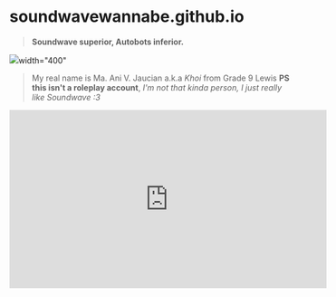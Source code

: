 # soundwavewannabe.github.io
> **Soundwave superior, Autobots inferior.**

<img src="transformers%2Fimages%2Fd%2Fda%2FProject_Predacon_screenshot_83.jpg">width="400"





> My real name is Ma. Ani V. Jaucian a.k.a *Khoi* from Grade 9 Lewis
**PS this isn't a roleplay account**, *I'm not that kinda person, I just really like Soundwave :3*



<iframe width="560" height="315" src="https://www.youtube.com/embed/BBJa32lCaaY" title="YouTube video player" frameborder="0" allow="accelerometer; autoplay; clipboard-write; encrypted-media; gyroscope; picture-in-picture" allowfullscreen></iframe>
